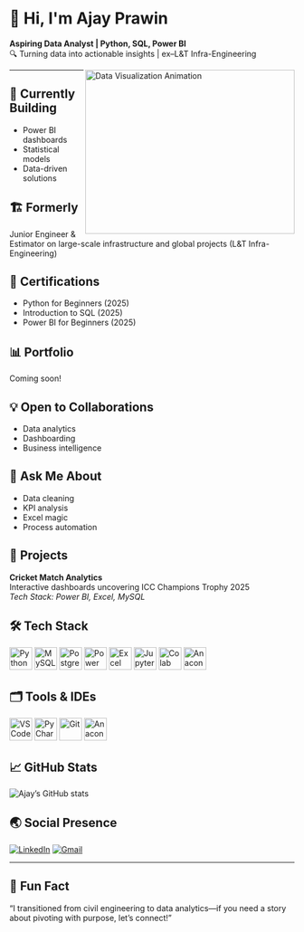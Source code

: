 # 👋 Hi, I'm Ajay Prawin

**Aspiring Data Analyst | Python, SQL, Power BI**  
🔍 Turning data into actionable insights | ex–L&T Infra-Engineering

<img align="right" width="370" height="290" alt="Data Visualization Animation" src="https://i.pinimg.com/originals/47/f0/34/47f0342cec72b800463bf003eac1257e.gif">

---

## 🎯 Currently Building

- Power BI dashboards
- Statistical models
- Data-driven solutions

## 🏗️ Formerly

Junior Engineer & Estimator on large-scale infrastructure and global projects (L&T Infra-Engineering)

## 🏅 Certifications

- Python for Beginners (2025)
- Introduction to SQL (2025)
- Power BI for Beginners (2025)

## 📊 Portfolio

Coming soon!

## 💡 Open to Collaborations

- Data analytics
- Dashboarding
- Business intelligence

## 💬 Ask Me About

- Data cleaning
- KPI analysis
- Excel magic
- Process automation

## 🚀 Projects

**Cricket Match Analytics**  
Interactive dashboards uncovering ICC Champions Trophy 2025  
_Tech Stack: Power BI, Excel, MySQL_

## 🛠️ Tech Stack

<img height="40" src="https://img.icons8.com/color/48/000000/python.png" alt="Python"/>
<img height="40" src="https://img.icons8.com/color/48/000000/mysql-logo.png" alt="MySQL"/>
<img height="40" src="https://img.icons8.com/color/48/000000/postgreesql.png" alt="PostgreSQL"/>
<img height="40" src="https://img.icons8.com/color/48/000000/power-bi.png" alt="Power BI"/>
<img height="40" src="https://img.icons8.com/fluency/48/000000/microsoft-excel-2019.png" alt="Excel"/>
<img height="40" src="https://img.icons8.com/color/48/000000/jupyter.png" alt="Jupyter"/>
<img height="40" src="https://img.icons8.com/color/48/000000/google-colab.png" alt="Colab"/>
<img height="40" src="https://img.icons8.com/ios-filled/50/anaconda--v2.png" alt="Anaconda"/>

## 🗂️ Tools & IDEs

<img height="40" src="https://img.icons8.com/color/48/000000/visual-studio-code-2019.png" alt="VS Code"/>
<img height="40" src="https://img.icons8.com/color/48/000000/pycharm.png" alt="PyCharm"/>
<img height="40" src="https://img.icons8.com/color/50/000000/git.png" alt="Git"/>
<img height="40" src="https://img.icons8.com/dusk/64/000000/anaconda.png" alt="Anaconda"/>

## 📈 GitHub Stats

![Ajay’s GitHub stats](https://github-readme-stats.vercel.app/api?username=ajay-prawinsk&theme=dark&show_icons=true)

## 🌏 Social Presence

[![LinkedIn](https://img.shields.io/badge/LinkedIn-0077B5?style=for-the-badge&logo=linkedin&logoColor=white)]((https://www.linkedin.com/in/ajay-prawinsk/))
[![Gmail](https://img.icons8.com/color/48/gmail-new.png)](mailto:ajayprawinsk@gmail.com)

---

## 📣 Fun Fact

“I transitioned from civil engineering to data analytics—if you need a story about pivoting with purpose, let’s connect!”
